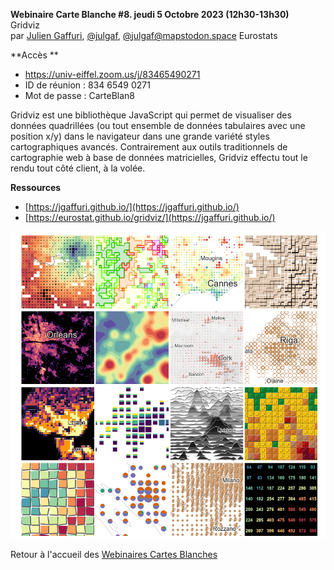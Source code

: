 **Webinaire Carte Blanche #8. jeudi 5 Octobre 2023 (12h30-13h30)** </br>
Gridviz </br>
par [Julien Gaffuri]([https://datagistips.hypotheses.org/author/datagistips](https://jgaffuri.github.io/)), [@julgaf](https://twitter.com/julgaf), [@julgaf@mapstodon.space](https://mapstodon.space/@julgaf) Eurostats  </br>

**Accès **

- https://univ-eiffel.zoom.us/j/83465490271
- ID de réunion : 834 6549 0271
- Mot de passe : CarteBlan8


Gridviz est une  bibliothèque JavaScript qui permet de visualiser des données quadrillées (ou tout ensemble de données tabulaires avec une position x/y) dans le navigateur dans une grande variété styles cartographiques avancés. 
Contrairement aux outils traditionnels de cartographie web à base de données matricielles, Gridviz effectu tout le rendu tout côté client, à la volée.


**Ressources** </br>

- [https://jgaffuri.github.io/](https://jgaffuri.github.io/)
- [https://eurostat.github.io/gridviz/](https://jgaffuri.github.io/)

<img src="gridviz.png"></img>

Retour à l'accueil des [Webinaires Cartes Blanches](https://github.com/magisAR9/webinaires)





